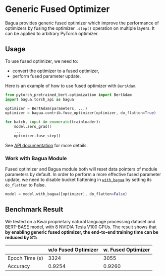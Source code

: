 # Generic Fused Optimizer

Bagua provides generic fused optimizer which improve the performance of optimizers by fusing the optimizer `.step()`
operation on multiple layers. It can be applied to arbitrary PyTorch optimizer.

## Usage

To use fused optimizer, we need to:
* convert the optimizer to a fused optimizer,
* perform fused parameter update.

Here is an example of how to use fused optimizer with `BertAdam`.

```python
from pytorch_pretrained_bert.optimization import BertAdam
import bagua.torch_api as bagua

optimizer = BertAdam(parameters, ...)
optimizer = bagua.contrib.fuse_optimizer(optimizer, do_flatten=True)

for batch, input in enumerate(trainloader):
    model.zero_grad()
    ...
    optimizer.fuse_step()
```

See [API documentation](https://bagua.readthedocs.io/en/latest/autoapi/bagua/torch_api/contrib/index.html#bagua.torch_api.contrib.fuse_optimizer) for more details.

### Work with Bagua Module

Fused optimizer and Bagua module both will reset data pointers of module parameters by default. In order to perform a
more effective fused parameter update, we need to disable bucket flattening in
[`with_bagua`](https://bagua.readthedocs.io/en/latest/autoapi/bagua/torch_api/distributed/index.html#bagua.torch_api.distributed.BaguaModule.with_bagua)
by setting its `do_flatten` to False.

```python
model = model.with_bagua([optimizer], do_flatten=False)
```

## Benchmark Result

We tested on a Kwai proprietary natural language processing dataset and BERT-BASE model, with 8 NVIDIA Tesla
V100 GPUs. The result shows that **by enabling generic fused optimizer, the end-to-end training time can be reduced by 8%**.

|                     | w/o Fused Optimizer | w. Fused Optimizer  |
|---------------------|---------------------|---------------------|
| Epoch Time (s)      |   3324              |     3055            |
| Accuracy            |   0.9254            |     0.9260          |